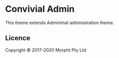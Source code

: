 # Convivial Admin

This theme extends Adminimal administration theme.

## Licence

Copyright © 2017-2020 Morpht Pty Ltd
